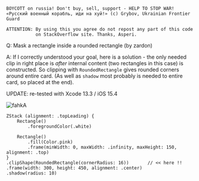 ```
BOYCOTT on russia! Don't buy, sell, support - HELP TO STOP WAR!
«Русский военный корабль, иди на хуй!» (c) Grybov, Ukrainian Frontier Guard

ATTENTION: By using this you agree do not repost any part of this code
           on StackOverflow site. Thanks, Asperi.
```

Q: Mask a rectangle inside a rounded rectangle (by zardon)

A: If I correctly understood your goal, here is a solution - the only 
needed clip in right place is *after* internal content (two rectangles in 
this case) is constructed. So clipping with `RoundedRectangle` gives 
rounded corners around entire card. (As well as `shadow` most probably 
is needed to entire card, so placed at the end).

UPDATE: re-tested with Xcode 13.3 / iOS 15.4

![fahkA](https://user-images.githubusercontent.com/62171579/165592027-bfe4cfd9-3c5b-49ec-8104-fad9753232d8.png)


    ZStack (alignment: .topLeading) {
        Rectangle()
            .foregroundColor(.white)

        Rectangle()
            .fill(Color.pink)
            .frame(minWidth: 0, maxWidth: .infinity, maxHeight: 150, alignment: .top)
    }
    .clipShape(RoundedRectangle(cornerRadius: 16))       // << here !!
    .frame(width: 300, height: 450, alignment: .center)
    .shadow(radius: 10)


